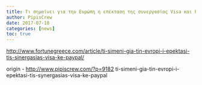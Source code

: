 ```yaml
---
title: Τι σημαίνει για την Ευρώπη η επέκταση της συνεργασίας Visa και PayPal
author: PipisCrew
date: 2017-07-18
categories: [news]
toc: true
---
```


http://www.fortunegreece.com/article/ti-simeni-gia-tin-evropi-i-epektasi-tis-sinergasias-visa-ke-paypal/

origin - http://www.pipiscrew.com/?p=9182 ti-simeni-gia-tin-evropi-i-epektasi-tis-synergasias-visa-ke-paypal